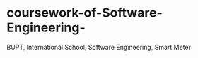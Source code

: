 # coursework-of-Software-Engineering-
BUPT, International School, Software Engineering, Smart Meter
